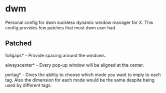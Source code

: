 # dwm
 Personal config for dwm suckless dynamic window manager for X. This config provides few patches that most dwm user had.

## Patched ##

fullgaps* - Provide spacing around the windows.

alwayscenter* - Every pop-up window will be aligned at the center.

pertag*  - Gives the ability to choose which mode you want to imply to each tag. Also the dimension for each mode would be the same despite being used by different tags.


